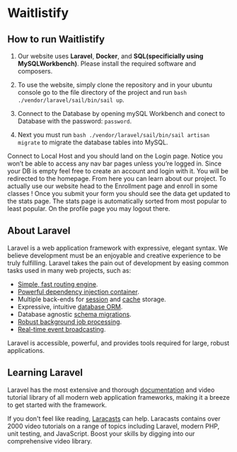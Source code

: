 # Waitlistify
## How to run Waitlistify
1. Our website uses **Laravel**, **Docker**, and **SQL(specificially using MySQLWorkbench)**. Please install the required software and composers.

2. To use the website, simply clone the repository and in your ubuntu console go to the file directory of the project and 
   run `bash ./vendor/laravel/sail/bin/sail up`. 

3. Connect to the Database by opening mySQL Workbench and conect to Database with the password: `password`. 

4. Next you must run `bash ./vendor/laravel/sail/bin/sail artisan migrate` to migrate the database tables into MySQL. 

Connect to Local Host and you should land on the Login page. Notice you won’t be able to access any nav bar pages unless you’re logged in. Since your DB is empty feel free to create an account and login with it. You will be redirected to the homepage. From here you can learn about our project. To actually use our website head to the Enrollment page and enroll in some classes ! Once you submit your form you should see the data get updated to the stats page. The stats page is automatically sorted from most popular to least popular. On the profile page you may logout there.

## About Laravel

Laravel is a web application framework with expressive, elegant syntax. We believe development must be an enjoyable and creative experience to be truly fulfilling. Laravel takes the pain out of development by easing common tasks used in many web projects, such as:

- [Simple, fast routing engine](https://laravel.com/docs/routing).
- [Powerful dependency injection container](https://laravel.com/docs/container).
- Multiple back-ends for [session](https://laravel.com/docs/session) and [cache](https://laravel.com/docs/cache) storage.
- Expressive, intuitive [database ORM](https://laravel.com/docs/eloquent).
- Database agnostic [schema migrations](https://laravel.com/docs/migrations).
- [Robust background job processing](https://laravel.com/docs/queues).
- [Real-time event broadcasting](https://laravel.com/docs/broadcasting).

Laravel is accessible, powerful, and provides tools required for large, robust applications.

## Learning Laravel

Laravel has the most extensive and thorough [documentation](https://laravel.com/docs) and video tutorial library of all modern web application frameworks, making it a breeze to get started with the framework.

If you don't feel like reading, [Laracasts](https://laracasts.com) can help. Laracasts contains over 2000 video tutorials on a range of topics including Laravel, modern PHP, unit testing, and JavaScript. Boost your skills by digging into our comprehensive video library.


